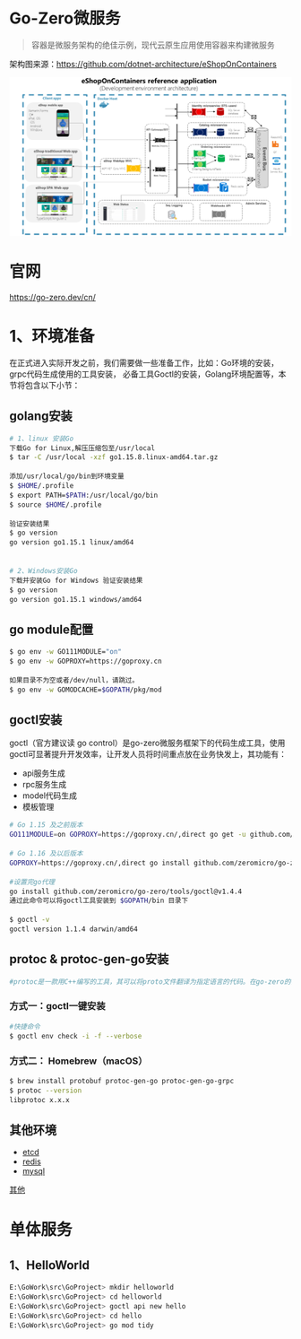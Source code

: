 # Go-Zero微服务

> 容器是微服务架构的绝佳示例，现代云原生应用使用容器来构建微服务

架构图来源：https://github.com/dotnet-architecture/eShopOnContainers

![img](https://github.com/dotnet-architecture/eShopOnContainers/raw/dev/img/eShopOnContainers-architecture.png)

# 官网

https://go-zero.dev/cn/

# 1、环境准备

在正式进入实际开发之前，我们需要做一些准备工作，比如：Go环境的安装，grpc代码生成使用的工具安装， 必备工具Goctl的安装，Golang环境配置等，本节将包含以下小节：

## golang安装

```bash
# 1、linux 安装Go
下载Go for Linux,解压压缩包至/usr/local
$ tar -C /usr/local -xzf go1.15.8.linux-amd64.tar.gz

添加/usr/local/go/bin到环境变量
$ $HOME/.profile
$ export PATH=$PATH:/usr/local/go/bin
$ source $HOME/.profile

验证安装结果
$ go version
go version go1.15.1 linux/amd64


# 2、Windows安装Go
下载并安装Go for Windows 验证安装结果
$ go version
go version go1.15.1 windows/amd64
```

## go module配置

```bash
$ go env -w GO111MODULE="on"
$ go env -w GOPROXY=https://goproxy.cn

如果目录不为空或者/dev/null，请跳过。
$ go env -w GOMODCACHE=$GOPATH/pkg/mod
```

## goctl安装

goctl（官方建议读 go control）是go-zero微服务框架下的代码生成工具，使用goctl可显著提升开发效率，让开发人员将时间重点放在业务快发上，其功能有：

- api服务生成
- rpc服务生成
- model代码生成
- 模板管理

```bash
# Go 1.15 及之前版本
GO111MODULE=on GOPROXY=https://goproxy.cn/,direct go get -u github.com/zeromicro/go-zero/tools/goctl@latest

# Go 1.16 及以后版本
GOPROXY=https://goproxy.cn/,direct go install github.com/zeromicro/go-zero/tools/goctl@latest

#设置完go代理
go install github.com/zeromicro/go-zero/tools/goctl@v1.4.4
通过此命令可以将goctl工具安装到 $GOPATH/bin 目录下

$ goctl -v
goctl version 1.1.4 darwin/amd64
```

## protoc & protoc-gen-go安装

```bash
#protoc是一款用C++编写的工具，其可以将proto文件翻译为指定语言的代码。在go-zero的微服务中，我们采用grpc进行服务间的通信，而grpc的编写就需要用到protoc和翻译成go语言rpc stub代码的插件protoc-gen-go。
```

### 方式一：goctl一键安装

```bash
#快捷命令
$ goctl env check -i -f --verbose  
```

### 方式二： Homebrew（macOS）

```bash
$ brew install protobuf protoc-gen-go protoc-gen-go-grpc
$ protoc --version
libprotoc x.x.x
```

## 其他环境

- [etcd](https://etcd.io/docs/v3.5/)
- [redis](https://redis.io/)
- [mysql](https://www.mysql.com/)

[其他](https://go-zero.dev/cn/docs/prepare/prepare-other)

# 单体服务

## 1、HelloWorld

```bash
E:\GoWork\src\GoProject> mkdir helloworld
E:\GoWork\src\GoProject> cd helloworld
E:\GoWork\src\GoProject> goctl api new hello
E:\GoWork\src\GoProject> cd hello
E:\GoWork\src\GoProject> go mod tidy
```

